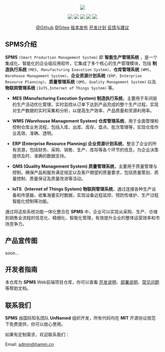 <p align="center">
<img src="https://cdn.hamm.cn/svg/spms/logo.svg"/>
</p>

<p align="center">
  <img src="https://svg.hamm.cn?key=Core&value=AirPower4T"/>
  <img src="https://svg.hamm.cn?key=Lang&value=TypeScript&bg=green"/>
  <img src="https://svg.hamm.cn?key=Base&value=Vue3"/>
  <img src="https://svg.hamm.cn?key=Build&value=Vite"/>
  <img src="https://svg.hamm.cn?key=UI&value=ElementPlus"/>
</p>
<p align="center">
<a href="">@Github</a> <a href="">@Gitee</a> <a href="">版本发布</a> <a href="./docs/PLAN.md">开发计划</a> <a href="">反馈与建议</a>
</p>

## SPMS介绍

**SPMS** `(Smart Production Management System)` 即 **智能生产管理系统** ，是一个集成化、智能化的企业级应用软件，它集成了多个核心的生产管理模块，包括 **制造执行系统** `(MES, Manufacturing Execution System)`、**仓库管理系统** `(WMS, Warehouse Management System)`、**企业资源计划系统** `(ERP, Enterprise Resource Planning)`、**质量管理系统** `(QMS, Quality Management System)` 以及 **物联网管理系统** `(IoTS,Internet of Things System)` 等。

- **MES (Manufacturing Execution System) 制造执行系统**，主要用于车间层的生产活动优化管理，实时监控从订单下达到产品完成的整个生产过程，实现对生产数据的实时采集和分析，以提高生产效率、产品质量和资源利用率。

- **WMS (Warehouse Management System) 仓库管理系统**，用于全面管理和控制仓库业务流程，包括入库、出库、库存、盘点、批次管理等，实现仓库作业高效、准确、透明。

- **ERP (Enterprise Resource Planning) 企业资源计划系统**，整合了企业的所有资源，包括财务、采购、销售、生产、库存等各个环节的信息，为企业决策提供及时、准确的数据支持。

- **QMS (Quality Management System) 质量管理系统**，主要用于质量管理与控制，确保产品和服务满足规定以及客户期望的质量要求，包括质量策划、质量控制、质量保证及质量改进等活动。

- **IoTS（Internet of Things System) 物联网管理系统**，通过连接各种生产设备和传感器，收集海量实时数据，实现设备远程监控、预防性维护、生产过程智能化控制等功能。

通过将这些系统功能一体化整合在 **SPMS** 中，企业可以实现从采购、生产、仓储到销售全流程的信息化、精细化、智能化管理，有效提升企业的整体运营效率和市场竞争力。

## 产品宣传图

soon...

## 开发者指南

本仓库为 **SPMS** Web前端项目仓库，你可以查看 [开发说明](./docs/DEV.md)、[部署说明](./docs/PUBLISH.md)、[常见问题](./docs/QA.md) 等帮助文档。

## 联系我们

**SPMS** 由国际知名团队 **UnNamed** 组织开发，所有代码均在 **MIT** 开源协议规范下免费提供，你可以放心使用。

如果有定制需求，欢迎联系我们：

Email: admin@hamm.cn

